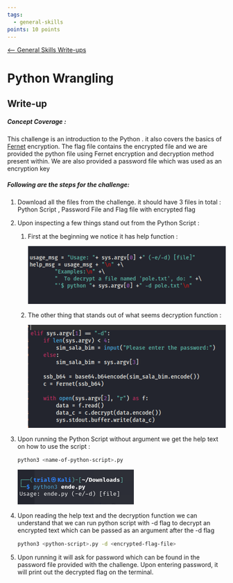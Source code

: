 ```yaml
---
tags:
  - general-skills
points: 10 points
---
```


[<-- General Skills Write-ups](../writeup-list.md)

# Python Wrangling

## Write-up
##### Concept Coverage :
This challenge is an introduction to the Python . it also covers the basics of [Fernet](https://cryptography.io/en/latest/fernet/) encryption. The flag file contains the encrypted file and we are provided the python file using Fernet encryption and decryption method present within. We are also provided a password file which was used as an encryption key

##### Following are the steps for the challenge: 
1. Download all the files from the challenge. it should have 3 files in total : Python Script , Password File and Flag file with encrypted flag
2. Upon inspecting a few things stand out from the Python Script : 
	1. First at the beginning we notice it has help function : 
	   
	   ![help-function](./assets/python-wrangler(1).png)
	    
	2. The other thing that stands out of what seems decryption function : 
	   
	   ![decryption-function](./assets/python-wrangler(2).png)

3. Upon running the Python Script without argument we get the help text on how to use the script :

	```bash
	python3 <name-of-python-script>.py 
	```

	![help-output](./assets/help-function.png) 

4. Upon reading the help text and the decryption function we can understand that we can run python script with -d flag to decrypt an encrypted text which can be passed as an argument after the -d flag

	```bash 
	python3 <python-script>.py -d <encrypted-flag-file>
	```

5. Upon running it will ask for password which can be found in the password file provided with the challenge. Upon entering password, it will print out the decrypted flag on the terminal.
